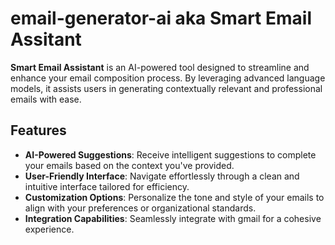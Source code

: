 # email-generator-ai aka Smart Email Assitant

**Smart Email Assistant** is an AI-powered tool designed to streamline and enhance your email composition process. By leveraging advanced language models, it assists users in generating contextually relevant and professional emails with ease.

## Features

- **AI-Powered Suggestions**: Receive intelligent suggestions to complete your emails based on the context you've provided.
- **User-Friendly Interface**: Navigate effortlessly through a clean and intuitive interface tailored for efficiency.
- **Customization Options**: Personalize the tone and style of your emails to align with your preferences or organizational standards.
- **Integration Capabilities**: Seamlessly integrate with gmail for a cohesive experience.
